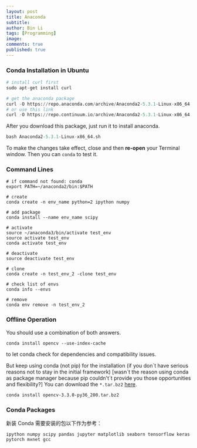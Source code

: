 ```yaml
---
layout: post
title: Anaconda
subtitle:
author: Bin Li
tags: [Programming]
image: 
comments: true
published: true
---
```


### Conda Installation in Ubuntu
```python
# install curl first
sudo apt-get install curl

# get the anaconda package
curl -O https://repo.anaconda.com/archive/Anaconda2-5.3.1-Linux-x86_64.sh
# or use this link
curl -O https://repo.continuum.io/archive/Anaconda2-5.3.1-Linux-x86_64.sh
```

After you download this package, just run it to install anaconda.

```python
bash Anaconda2-5.3.1-Linux-x86_64.sh
```

To make the changes take effect, close and then **re-open** your Terminal window. Then you can `conda` to test it.

### Command Lines

```
# if command not found: conda
export PATH=~/anaconda2/bin:$PATH

# create
conda create -n env_name python=2 ipython numpy

# add package
conda install --name env_name scipy

# activate
source ~/anaconda3/bin/activate test_env
source activate test_env
conda activate test_env

# deactivate
source deactivate test_env

# clone
conda create -n test_env_2 -clone test_env

# check list of envs
conda info --envs

# remove
conda env remove -n test_env_2
```

### Offline Operation
You should use a combination of both answers.
```shell
conda install opencv --use-index-cache
```
to let conda check for dependencies and compatibility issues.

But keep using conda (not pip) for the installation (if you don´t have serious reasons not to stay in the initial framework) [wasn´t the reason using conda as package manager because pip couldn't´t provide you those opportunities and flexibility?] You can download the `*.tar.bz2` [here](https://anaconda.org/anaconda/repo).
```
conda install opencv-3.3.0-py36_200.tar.bz2
```

### Conda Packages
新装 Conda 需要安装的包以下作为参考：
```shell
ipython numpy scipy pandas jupyter matplotlib seaborn tensorflow keras pytorch mxnet gcc
```